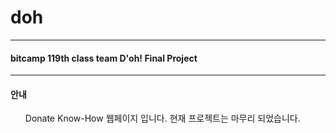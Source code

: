 # doh
---

#### bitcamp 119th class team D'oh! Final Project
---



#### 안내
<ul>Donate Know-How 웹페이지 입니다. 현재 프로젝트는 마무리 되었습니다.</ul>

